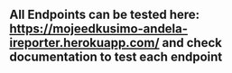 ## All Endpoints can be tested here: https://mojeedkusimo-andela-ireporter.herokuapp.com/ and check documentation to test each endpoint